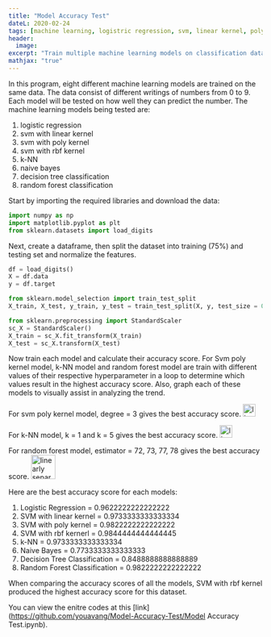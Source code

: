 ```yaml
---
title: "Model Accuracy Test"
dateL: 2020-02-24
tags: [machine learning, logistric regression, svm, linear kernel, poly kernel, rbf, kNN, naive bayes, decision tree, random forest, classification, accuracy score]
header:
  image: 
excerpt: "Train multiple machine learning models on classification dataset."
mathjax: "true"
---
```

In this program, eight different machine learning models are trained on the same data. The data consist of different writings of numbers from 0 to 9. Each model will be tested on how well they can predict the number. The machine learning models being tested are:
  1. logistic regression
  2. svm with linear kernel
  3. svm with poly kernel
  4. svm with rbf kernel
  5. k-NN
  6. naive bayes
  7. decision tree classification
  8. random forest classification

Start by importing the required libraries and download the data:
```python
import numpy as np
import matplotlib.pyplot as plt
from sklearn.datasets import load_digits
```
Next, create a dataframe, then split the dataset into training (75%) and testing set and normalize the features.
```python
df = load_digits()
X = df.data
y = df.target

from sklearn.model_selection import train_test_split
X_train, X_test, y_train, y_test = train_test_split(X, y, test_size = 0.25, random_state = 0)

from sklearn.preprocessing import StandardScaler
sc_X = StandardScaler()
X_train = sc_X.fit_transform(X_train)
X_test = sc_X.transform(X_test)
```
Now train each model and calculate their accuracy score. For Svm poly kernel model, k-NN model and random forest model are train with different values of their respective hyperparameter in a loop to determine which values result in the highest accuracy score. Also, graph each of these models to visually assist in analyzing the trend.

For svm poly kernel model, degree = 3 gives the best accuracy score.
<img src="{{ site.url }}{{ site.baseurl }}/images/models/svm-kernel.png" alt="linearly separable data" height="25">

For k-NN model, k = 1 and k = 5 gives the best accuracy score.
<img src="{{ site.url }}{{ site.baseurl }}/images/models/kNN.png" alt="linearly separable data" height="25">

For random forest model, estimator = 72, 73, 77, 78 gives the best accuracy score.
<img src="{{ site.url }}{{ site.baseurl }}/images/models/estimators.png" alt="linearly separable data" height="48">

Here are the best accuracy score for each models:
  1. Logistic Regression = 0.9622222222222222
  2. SVM with linear kernel = 0.9733333333333334
  3. SVM with poly kernel = 0.9822222222222222
  4. SVM with rbf kernerl = 0.9844444444444445
  5. k-NN = 0.9733333333333334
  6. Naive Bayes = 0.7733333333333333
  7. Decision Tree Classification = 0.8488888888888889
  8.  Random Forest Classification = 0.9822222222222222
  
When comparing the accuracy scores of all the models, SVM with rbf kernel produced the highest accuracy score for this dataset.

You can view the enitre codes at this [link](https://github.com/youavang/Model-Accuracy-Test/Model Accuracy Test.ipynb).
